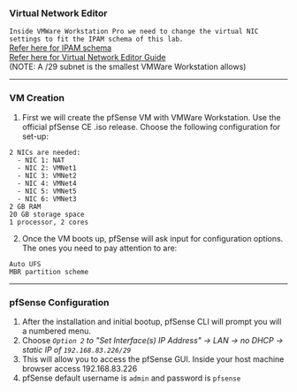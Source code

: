 ### Virtual Network Editor
`Inside VMWare Workstation Pro we need to change the virtual NIC settings to fit the IPAM schema of this lab.`  
[Refer here for IPAM schema](https://github.com/nickbruggen90/LabsVol8021Q/blob/main/Project%201.0%3A%20pfSense%20%2B%20NetOps%20Foundation/IPAM%20Schema.md)  
[Refer here for Virtual Network Editor Guide](https://github.com/nickbruggen90/LabsVol8021Q/blob/main/Project%201.0%3A%20pfSense%20%2B%20NetOps%20Foundation/00.%20vmware_workstationpro_initial.md)  
(NOTE: A /29 subnet is the smallest VMWare Workstation allows)

---

### VM Creation
1. First we will create the pfSense VM with VMWare Workstation. Use the official pfSense CE .iso release. Choose the following configuration for set-up:
```
2 NICs are needed:
  - NIC 1: NAT
  - NIC 2: VMNet1
  - NIC 3: VMNet2
  - NIC 4: VMNet4
  - NIC 5: VMNet5
  - NIC 6: VMNet3
2 GB RAM
20 GB storage space
1 processor, 2 cores
```
2. Once the VM boots up, pfSense will ask input for configuration options. The ones you need to pay attention to are:
```
Auto UFS
MBR partition scheme
```

---

### pfSense Configuration
1. After the installation and initial bootup, pfSense CLI will prompt you will a numbered menu.
2. Choose *`Option 2` to "Set Interface(s) IP Address" → LAN → no DHCP → static IP of `192.168.83.226/29`*
3. This will allow you to access the pfSense GUI. Inside your host machine browser access 192.168.83.226
4. pfSense default username is `admin` and password is `pfsense`
